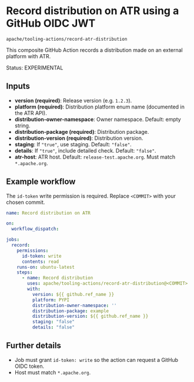 # Record distribution on ATR using a GitHub OIDC JWT

```
apache/tooling-actions/record-atr-distribution
```

This composite GitHub Action records a distribution made on an external platform with ATR.

Status: EXPERIMENTAL

## Inputs

- **version (required)**: Release version (e.g. `1.2.3`).
- **platform (required)**: Distribution platform enum name (documented in the ATR API).
- **distribution-owner-namespace**: Owner namespace. Default: empty string.
- **distribution-package (required)**: Distribution package.
- **distribution-version (required)**: Distribution version.
- **staging**: If `"true"`, use staging. Default: `"false"`.
- **details**: If `"true"`, include detailed check. Default: `"false"`.
- **atr-host**: ATR host. Default: `release-test.apache.org`. Must match `*.apache.org`.

## Example workflow

The `id-token` write permission is required. Replace `<COMMIT>` with your chosen commit.

```yaml
name: Record distribution on ATR

on:
  workflow_dispatch:

jobs:
  record:
    permissions:
      id-token: write
      contents: read
    runs-on: ubuntu-latest
    steps:
      - name: Record distribution
        uses: apache/tooling-actions/record-atr-distribution@<COMMIT>
        with:
          version: ${{ github.ref_name }}
          platform: PYPI
          distribution-owner-namespace: ''
          distribution-package: example
          distribution-version: ${{ github.ref_name }}
          staging: "false"
          details: "false"
```

## Further details

- Job must grant `id-token: write` so the action can request a GitHub OIDC token.
- Host must match `*.apache.org`.
